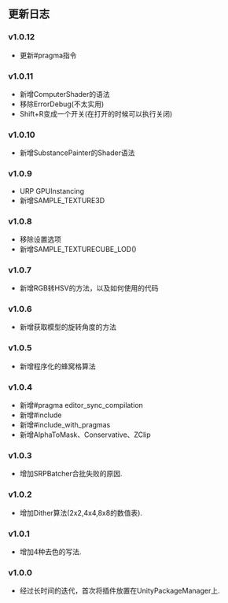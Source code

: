 ## 更新日志

### v1.0.12
* 更新#pragma指令

### v1.0.11
* 新增ComputerShader的语法
* 移除ErrorDebug(不太实用)
* Shift+R变成一个开关(在打开的时候可以执行关闭)

### v1.0.10
* 新增SubstancePainter的Shader语法

### v1.0.9
* URP GPUInstancing
* 新增SAMPLE_TEXTURE3D

### v1.0.8
* 移除设置选项
* 新增SAMPLE_TEXTURECUBE_LOD()

### v1.0.7
* 新增RGB转HSV的方法，以及如何使用的代码

### v1.0.6
* 新增获取模型的旋转角度的方法

### v1.0.5
* 新增程序化的蜂窝格算法

### v1.0.4
* 新增#pragma editor_sync_compilation
* 新增#include
* 新增#include_with_pragmas
* 新增AlphaToMask、Conservative、ZClip

### v1.0.3
* 增加SRPBatcher合批失败的原因.

### v1.0.2
* 增加Dither算法(2x2,4x4,8x8的数值表).

### v1.0.1
* 增加4种去色的写法.

### v1.0.0
* 经过长时间的迭代，首次将插件放置在UnityPackageManager上.

